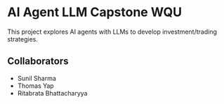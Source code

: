 # AI Agent LLM Capstone WQU

This project explores AI agents with LLMs to develop investment/trading strategies. 

## Collaborators
- Sunil Sharma
- Thomas Yap
- Ritabrata Bhattacharyya

